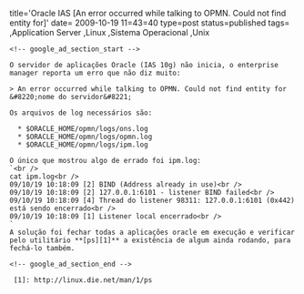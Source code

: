 title='Oracle IAS [An error occurred while talking to OPMN. Could not find 
entity for]'
date= 2009-10-19 11=43=40
type=post
status=published
tags=
,Application Server
,Linux
,Sistema Operacional
,Unix
~~~~~~
<!-- google_ad_section_start -->

O servidor de aplicações Oracle (IAS 10g) não inicia, o enterprise manager reporta um erro que não diz muito:

> An error occurred while talking to OPMN. Could not find entity for &#8220;nome do servidor&#8221; 

Os arquivos de log necessários são:

  * $ORACLE_HOME/opmn/logs/ons.log
  * $ORACLE_HOME/opmn/logs/opmn.log
  * $ORACLE_HOME/opmn/logs/ipm.log

O único que mostrou algo de errado foi ipm.log:  
`<br />
cat ipm.log<br />
09/10/19 10:18:09 [2] BIND (Address already in use)<br />
09/10/19 10:18:09 [2] 127.0.0.1:6101 - listener BIND failed<br />
09/10/19 10:18:09 [4] Thread do listener 98311: 127.0.0.1:6101 (0x442) está sendo encerrado<br />
09/10/19 10:18:09 [1] Listener local encerrado<br />
`  
A solução foi fechar todas a aplicações oracle em execução e verificar pelo utilitário **[ps][1]** a existência de algum ainda rodando, para fechá-lo também.

<!-- google_ad_section_end -->

 [1]: http://linux.die.net/man/1/ps
